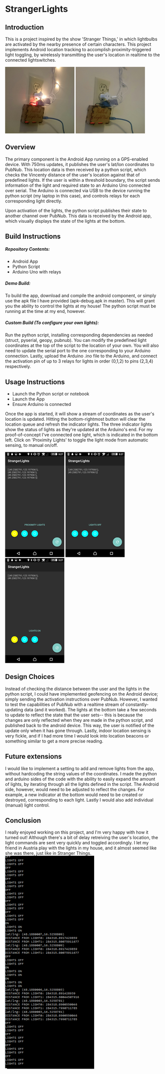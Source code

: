 # StrangerLights

## Introduction

This is a project inspired by the show 'Stranger Things,' in which lightbulbs are activated by the nearby presence of certain characters. This project implements Android location tracking to accomplish proximity-triggered light toggling, by wirelessly transmitting the user's location in realtime to the connected lightswitches. 

<img src="https://github.com/Teetertater/StrangerLights/blob/master/Light_On.JPG" height="216" width="225">
<img src="https://github.com/Teetertater/StrangerLights/blob/master/Light_Off.JPG" height="216" width="225">

## Overview

The primary component is the Android App running on a GPS-enabled device. With 750ms updates, it publishes the user's lat/lon coordinates to PubNub. This location data is then received by a python script, which checks the Vincenty distance of the user's location against that of predefined lights. If the user is within a threshold boundary, the script sends information of the light and required state to an Arduino Uno connected over serial.
The Arduino is connected via USB to the device running the python script (my laptop in this case), and controls relays for each corresponding light directly.

Upon activation of the lights, the python script publishes their state to another channel over PubNub. This data is received by the Android app, which visually displays the state of the lights at the bottom.

## Build Instructions

##### Repository Contents:
* Android App
* Python Script
* Arduino Uno with relays

##### Demo Build:

To build the app, download and compile the android component, or simply use the apk file I have provided (apk-debug.apk in master). This will grant you the ability to control the lights at my house!
The python script must be running at the time at my end, however.

##### Custom Build (To configure your own lights):

Run the python script, installing corresponding dependencies as needed (struct, pyserial, geopy, pubnub). 
You can modify the predefined light coordinates at the top of the script to the location of your own. You will also need to update the serial port to the one corresponding to your Arduino connection. Lastly, upload the Arduino .ino file to the Arduino, and connect the activation pin of up to 3 relays for lights in order (0,1,2) to pins (2,3,4) respectively.

## Usage Instructions

* Launch the Python script or notebook
* Launch the App
* Ensure Arduino is connected

Once the app is started, it will show a stream of coordinates as the user's location is updated. Hitting the bottom-rightmost button will clear the location queue and refresh the indicator lights. The three indicator lights show the status of lights as they're updated at the Arduino's end. For my proof-of-concept I've connected one light, which is indicated in the bottom left. Click on 'Proximity Lights' to toggle the light mode from automatic sensing, to manual on/off.

<img src="https://github.com/Teetertater/StrangerLights/blob/master/Android_Proximity.png">
<img src="https://github.com/Teetertater/StrangerLights/blob/master/Android_Off.png">
<img src="https://github.com/Teetertater/StrangerLights/blob/master/Android_On.png">

## Design Choices

Instead of checking the distance between the user and the lights in the python script, I could have implemented geofencing on the Android device; simply sending the activation instructions over PubNub. However, I wanted to test the capabilities of PubNub with a realtime stream of constantly-updating data (and it worked). The lights at the bottom take a few seconds to update to reflect the state that the user sets-- this is because the changes are only reflected when they are made in the python script, and published back to the android device. This way, the user is notified of the update only when it has gone through. Lastly, indoor location sensing is very fickle, and if I had more time I would look into location beacons or something similar to get a more precise reading.

## Future extensions

I would like to implement a setting to add and remove lights from the app, without hardcoding the string values of the coordinates. I made the python and arduino sides of the code with the ability to easily expand the amount of lights, by iterating through all the lights defined in the script. The Android side, however, would need to be adjusted to reflect the changes. For example, a new indicator at the bottom would need to be created or destroyed, corresponding to each light. Lastly I would also add individual (manual) light control.

## Conclusion

I really enjoyed working on this project, and I'm very happy with how it turned out! Although there's a bit of delay retreiving the user's location, the light commands are sent very quickly and toggled accordingly. I let my friend in Austria play with the lights in my house, and it almost seemed like she was there, just like in Stranger Things. 
<img src="https://github.com/Teetertater/StrangerLights/blob/master/2OWBtJ.jpg">
